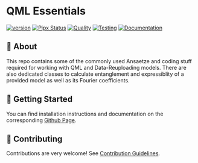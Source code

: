 # QML Essentials

[![version](https://img.shields.io/badge/version-0.1.12-green.svg)](https://ea3a0fbb-599f-4d83-86f1-0e71abe27513.ka.bw-cloud-instance.org/lc3267/quantum/) [![Pipx Status](https://servers.stroblme.de/api/badge/3/uptime/72?color=%2331c754&labelColor=%233f4850)](https://servers.stroblme.de/status/open) [![Quality](https://github.com/cirKITers/qml-essentials/actions/workflows/qa.yml/badge.svg)](https://github.com/cirKITers/qml-essentials/actions/workflows/qa.yml) [![Testing](https://github.com/cirKITers/qml-essentials/actions/workflows/test.yml/badge.svg)](https://github.com/cirKITers/qml-essentials/actions/workflows/test.yml) [![Documentation](https://github.com/cirKITers/qml-essentials/actions/workflows/docs.yml/badge.svg)](https://github.com/cirKITers/qml-essentials/actions/workflows/docs.yml)

## :scroll: About

This repo contains some of the commonly used Ansaetze and coding stuff required for working with QML and Data-Reuploading models.
There are also dedicated classes to calculate entanglement and expressiblity of a provided model as well as its Fourier coefficients.

## :rocket: Getting Started

You can find installation instructions and documentation on the corresponding [Github Page](https://cirkiters.github.io/qml-essentials/).

## :construction: Contributing

Contributions are very welcome! See [Contribution Guidelines](https://github.com/cirKITers/qml-essentials/blob/main/CONTRIBUTING.md).